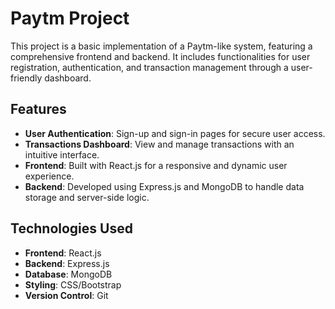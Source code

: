 # Paytm Project

This project is a basic implementation of a Paytm-like system, featuring a comprehensive frontend and backend. It includes functionalities for user registration, authentication, and transaction management through a user-friendly dashboard.

## Features

- **User Authentication**: Sign-up and sign-in pages for secure user access.
- **Transactions Dashboard**: View and manage transactions with an intuitive interface.
- **Frontend**: Built with React.js for a responsive and dynamic user experience.
- **Backend**: Developed using Express.js and MongoDB to handle data storage and server-side logic.

## Technologies Used

- **Frontend**: React.js
- **Backend**: Express.js
- **Database**: MongoDB
- **Styling**: CSS/Bootstrap
- **Version Control**: Git
